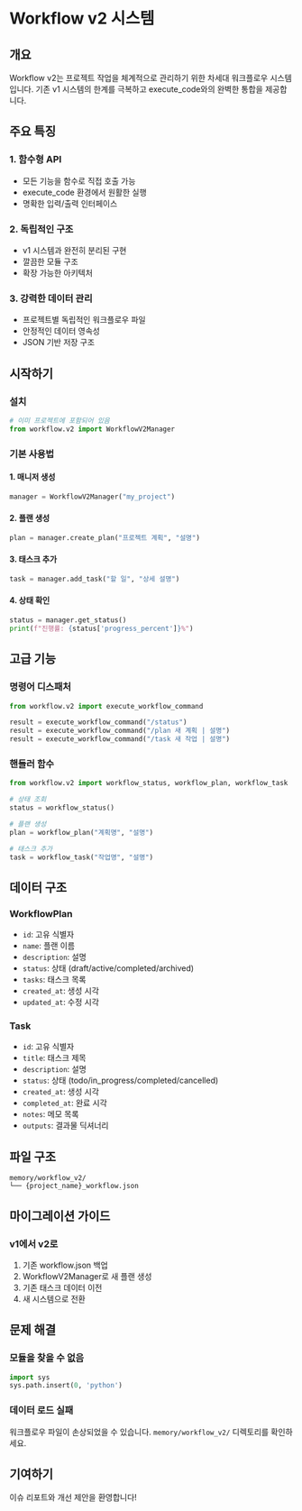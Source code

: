 # Workflow v2 시스템

## 개요
Workflow v2는 프로젝트 작업을 체계적으로 관리하기 위한 차세대 워크플로우 시스템입니다.
기존 v1 시스템의 한계를 극복하고 execute_code와의 완벽한 통합을 제공합니다.

## 주요 특징

### 1. 함수형 API
- 모든 기능을 함수로 직접 호출 가능
- execute_code 환경에서 원활한 실행
- 명확한 입력/출력 인터페이스

### 2. 독립적인 구조
- v1 시스템과 완전히 분리된 구현
- 깔끔한 모듈 구조
- 확장 가능한 아키텍처

### 3. 강력한 데이터 관리
- 프로젝트별 독립적인 워크플로우 파일
- 안정적인 데이터 영속성
- JSON 기반 저장 구조

## 시작하기

### 설치
```python
# 이미 프로젝트에 포함되어 있음
from workflow.v2 import WorkflowV2Manager
```

### 기본 사용법

#### 1. 매니저 생성
```python
manager = WorkflowV2Manager("my_project")
```

#### 2. 플랜 생성
```python
plan = manager.create_plan("프로젝트 계획", "설명")
```

#### 3. 태스크 추가
```python
task = manager.add_task("할 일", "상세 설명")
```

#### 4. 상태 확인
```python
status = manager.get_status()
print(f"진행률: {status['progress_percent']}%")
```

## 고급 기능

### 명령어 디스패처
```python
from workflow.v2 import execute_workflow_command

result = execute_workflow_command("/status")
result = execute_workflow_command("/plan 새 계획 | 설명")
result = execute_workflow_command("/task 새 작업 | 설명")
```

### 핸들러 함수
```python
from workflow.v2 import workflow_status, workflow_plan, workflow_task

# 상태 조회
status = workflow_status()

# 플랜 생성
plan = workflow_plan("계획명", "설명")

# 태스크 추가
task = workflow_task("작업명", "설명")
```

## 데이터 구조

### WorkflowPlan
- `id`: 고유 식별자
- `name`: 플랜 이름
- `description`: 설명
- `status`: 상태 (draft/active/completed/archived)
- `tasks`: 태스크 목록
- `created_at`: 생성 시각
- `updated_at`: 수정 시각

### Task
- `id`: 고유 식별자
- `title`: 태스크 제목
- `description`: 설명
- `status`: 상태 (todo/in_progress/completed/cancelled)
- `created_at`: 생성 시각
- `completed_at`: 완료 시각
- `notes`: 메모 목록
- `outputs`: 결과물 딕셔너리

## 파일 구조
```
memory/workflow_v2/
└── {project_name}_workflow.json
```

## 마이그레이션 가이드

### v1에서 v2로
1. 기존 workflow.json 백업
2. WorkflowV2Manager로 새 플랜 생성
3. 기존 태스크 데이터 이전
4. 새 시스템으로 전환

## 문제 해결

### 모듈을 찾을 수 없음
```python
import sys
sys.path.insert(0, 'python')
```

### 데이터 로드 실패
워크플로우 파일이 손상되었을 수 있습니다.
`memory/workflow_v2/` 디렉토리를 확인하세요.

## 기여하기
이슈 리포트와 개선 제안을 환영합니다!
